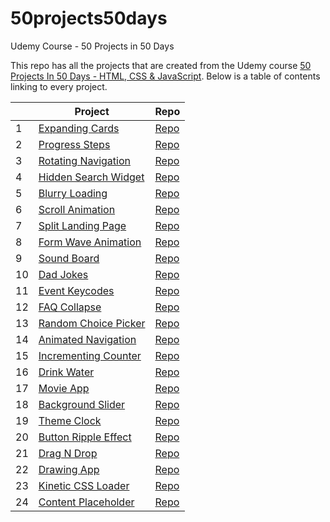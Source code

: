 # 50projects50days

Udemy Course - 50 Projects in 50 Days

This repo has all the projects that are created from the Udemy course
[50 Projects In 50 Days - HTML, CSS & JavaScript](https://www.udemy.com/share/103Pv23@PMKLRQODgR-8_GjGFKhdZscOF2lVU3ZLnBPERiQpUHjRw8xw2z0INoojsLcK2B7m/).
Below is a table of contents linking to every project.

|     | Project                                                                                                      | Repo                                                                                         |
| --- | ------------------------------------------------------------------------------------------------------------ | -------------------------------------------------------------------------------------------- |
| 1   | [Expanding Cards](https://haylzrandom.github.io/50projects-html-css-js/expanding-cards/index.html)           | [Repo](https://github.com/HaylzRandom/50projects-html-css-js/tree/main/expanding-cards)      |
| 2   | [Progress Steps](https://haylzrandom.github.io/50projects-html-css-js/progress-steps/index.html)             | [Repo](https://github.com/HaylzRandom/50projects-html-css-js/tree/main/progress-steps)       |
| 3   | [Rotating Navigation](https://haylzrandom.github.io/50projects-html-css-js/rotating-navigation/index.html)   | [Repo](https://github.com/HaylzRandom/50projects-html-css-js/tree/main/rotating-navigation)  |
| 4   | [Hidden Search Widget](https://haylzrandom.github.io/50projects-html-css-js/hidden-search-widget/index.html) | [Repo](https://github.com/HaylzRandom/50projects-html-css-js/tree/main/hidden-search-widget) |
| 5   | [Blurry Loading](https://haylzrandom.github.io/50projects-html-css-js/blurry-loading/index.html)             | [Repo](https://github.com/HaylzRandom/50projects-html-css-js/tree/main/blurry-loading)       |
| 6   | [Scroll Animation](https://haylzrandom.github.io/50projects-html-css-js/scroll-animation/index.html)         | [Repo](https://github.com/HaylzRandom/50projects-html-css-js/tree/main/scroll-animation)     |
| 7   | [Split Landing Page](https://haylzrandom.github.io/50projects-html-css-js/split-landing-page/index.html)     | [Repo](https://github.com/HaylzRandom/50projects-html-css-js/tree/main/split-landing-page)   |
| 8   | [Form Wave Animation](https://haylzrandom.github.io/50projects-html-css-js/form-wave-animation/index.html)   | [Repo](https://github.com/HaylzRandom/50projects-html-css-js/tree/main/form-wave-animation)  |
| 9   | [Sound Board](https://haylzrandom.github.io/50projects-html-css-js/sound-board/index.html)                   | [Repo](https://github.com/HaylzRandom/50projects-html-css-js/tree/main/sound-board)          |
| 10  | [Dad Jokes](https://haylzrandom.github.io/50projects-html-css-js/dad-jokes/index.html)                       | [Repo](https://github.com/HaylzRandom/50projects-html-css-js/tree/main/dad-jokes)            |
| 11  | [Event Keycodes](https://haylzrandom.github.io/50projects-html-css-js/event-keycodes/index.html)             | [Repo](https://github.com/HaylzRandom/50projects-html-css-js/tree/main/event-keycodes)       |
| 12  | [FAQ Collapse](https://haylzrandom.github.io/50projects-html-css-js/faq-collapse/index.html)                 | [Repo](https://github.com/HaylzRandom/50projects-html-css-js/tree/main/faq-collapse)         |
| 13  | [Random Choice Picker](https://haylzrandom.github.io/50projects-html-css-js/random-choice-picker/index.html) | [Repo](https://github.com/HaylzRandom/50projects-html-css-js/tree/main/random-choice-picker) |
| 14  | [Animated Navigation](https://haylzrandom.github.io/50projects-html-css-js/animated-navigation/index.html)   | [Repo](https://github.com/HaylzRandom/50projects-html-css-js/tree/main/animated-navigation)  |
| 15  | [Incrementing Counter](https://haylzrandom.github.io/50projects-html-css-js/incrementing-counter/index.html) | [Repo](https://github.com/HaylzRandom/50projects-html-css-js/tree/main/incrementing-counter) |
| 16  | [Drink Water](https://haylzrandom.github.io/50projects-html-css-js/drink-water/index.html)                   | [Repo](https://github.com/HaylzRandom/50projects-html-css-js/tree/main/drink-water)          |
| 17  | [Movie App](https://haylzrandom.github.io/50projects-html-css-js/movie-app/index.html)                       | [Repo](https://github.com/HaylzRandom/50projects-html-css-js/tree/main/movie-app)            |
| 18  | [Background Slider](https://haylzrandom.github.io/50projects-html-css-js/background-slider/index.html)       | [Repo](https://github.com/HaylzRandom/50projects-html-css-js/tree/main/background-slider)    |
| 19  | [Theme Clock](https://haylzrandom.github.io/50projects-html-css-js/theme-clock/index.html)                   | [Repo](https://github.com/HaylzRandom/50projects-html-css-js/tree/main/theme-clock)          |
| 20  | [Button Ripple Effect](https://haylzrandom.github.io/50projects-html-css-js/button-ripple-effect/index.html) | [Repo](https://github.com/HaylzRandom/50projects-html-css-js/tree/main/button-ripple-effect) |
| 21  | [Drag N Drop](https://haylzrandom.github.io/50projects-html-css-js/drag-n-drop/index.html)                   | [Repo](https://github.com/HaylzRandom/50projects-html-css-js/tree/main/drag-n-drop)          |
| 22  | [Drawing App](https://haylzrandom.github.io/50projects-html-css-js/drawing-app/index.html)                   | [Repo](https://github.com/HaylzRandom/50projects-html-css-js/tree/main/drawing-app)          |
| 23  | [Kinetic CSS Loader](https://haylzrandom.github.io/50projects-html-css-js/kinetic-css-loader/index.html)     | [Repo](https://github.com/HaylzRandom/50projects-html-css-js/tree/main/kinetic-css-loader)   |
| 24  | [Content Placeholder](https://haylzrandom.github.io/50projects-html-css-js/content-placeholder/index.html)   | [Repo](https://github.com/HaylzRandom/50projects-html-css-js/tree/main/content-placeholder)  |
